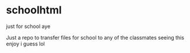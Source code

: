 # schoolhtml
just for school aye

Just a repo to transfer files for school to any of the classmates seeing this enjoy i guess lol
